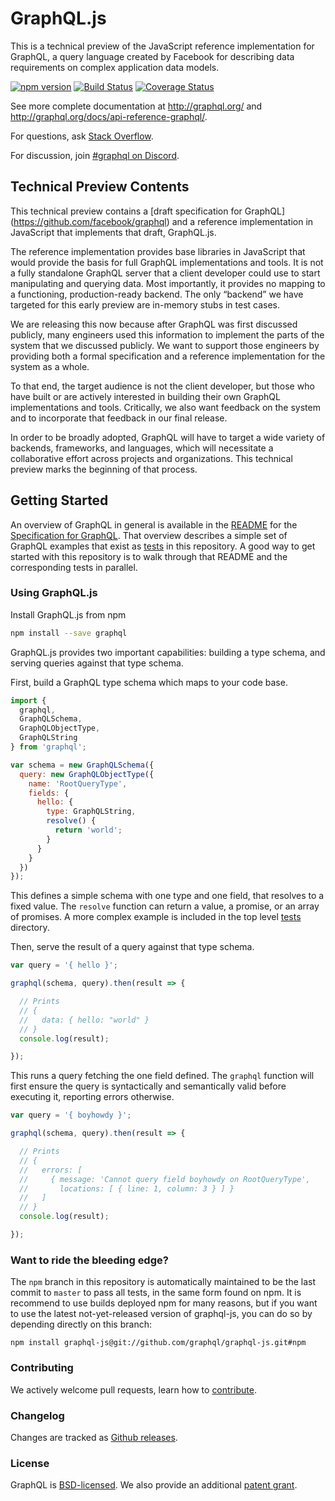# GraphQL.js

This is a technical preview of the JavaScript reference implementation for
GraphQL, a query language created by Facebook for describing data requirements
on complex application data models.

[![npm version](https://badge.fury.io/js/graphql.svg)](http://badge.fury.io/js/graphql)
[![Build Status](https://travis-ci.org/graphql/graphql-js.svg?branch=master)](https://travis-ci.org/graphql/graphql-js?branch=master)
[![Coverage Status](https://coveralls.io/repos/graphql/graphql-js/badge.svg?branch=master)](https://coveralls.io/r/graphql/graphql-js?branch=master)

See more complete documentation at http://graphql.org/ and
http://graphql.org/docs/api-reference-graphql/.

For questions, ask [Stack Overflow](http://stackoverflow.com/questions/tagged/graphql).

For discussion, join [#graphql on Discord](http://join.reactiflux.com/).

## Technical Preview Contents

This technical preview contains a [draft specification for GraphQL]
(https://github.com/facebook/graphql) and a reference implementation in
JavaScript that implements that draft, GraphQL.js.

The reference implementation provides base libraries in JavaScript that would
provide the basis for full GraphQL implementations and tools. It is not a fully
standalone GraphQL server that a client developer could use to start
manipulating and querying data. Most importantly, it provides no mapping to a
functioning, production-ready backend. The only “backend” we have targeted for
this early preview are in-memory stubs in test cases.

We are releasing this now because after GraphQL was first discussed publicly,
many engineers used this information to implement the parts of the system that
we discussed publicly. We want to support those engineers by providing both a
formal specification and a reference implementation for the system as a whole.

To that end, the target audience is not the client developer, but those who have
built or are actively interested in building their own GraphQL implementations and
tools. Critically, we also want feedback on the system and to incorporate that
feedback in our final release.

In order to be broadly adopted, GraphQL will have to target a wide
variety of backends, frameworks, and languages, which will necessitate a
collaborative effort across projects and organizations. This technical preview
marks the beginning of that process.

## Getting Started

An overview of GraphQL in general is available in the
[README](https://github.com/facebook/graphql/blob/master/README.md) for the
[Specification for GraphQL](https://github.com/facebook/graphql). That overview
describes a simple set of GraphQL examples that exist as [tests](src/__tests__)
in this repository. A good way to get started with this repository is to walk
through that README and the corresponding tests in parallel.

### Using GraphQL.js

Install GraphQL.js from npm

```sh
npm install --save graphql
```

GraphQL.js provides two important capabilities: building a type schema, and
serving queries against that type schema.

First, build a GraphQL type schema which maps to your code base.

```js
import {
  graphql,
  GraphQLSchema,
  GraphQLObjectType,
  GraphQLString
} from 'graphql';

var schema = new GraphQLSchema({
  query: new GraphQLObjectType({
    name: 'RootQueryType',
    fields: {
      hello: {
        type: GraphQLString,
        resolve() {
          return 'world';
        }
      }
    }
  })
});
```

This defines a simple schema with one type and one field, that resolves
to a fixed value. The `resolve` function can return a value, a promise,
or an array of promises. A more complex example is included in the top
level [tests](src/__tests__) directory.

Then, serve the result of a query against that type schema.

```js
var query = '{ hello }';

graphql(schema, query).then(result => {

  // Prints
  // {
  //   data: { hello: "world" }
  // }
  console.log(result);

});
```

This runs a query fetching the one field defined. The `graphql` function will
first ensure the query is syntactically and semantically valid before executing
it, reporting errors otherwise.

```js
var query = '{ boyhowdy }';

graphql(schema, query).then(result => {

  // Prints
  // {
  //   errors: [
  //     { message: 'Cannot query field boyhowdy on RootQueryType',
  //       locations: [ { line: 1, column: 3 } ] }
  //   ]
  // }
  console.log(result);

});
```

### Want to ride the bleeding edge?

The `npm` branch in this repository is automatically maintained to be the last
commit to `master` to pass all tests, in the same form found on npm. It is
recommend to use builds deployed npm for many reasons, but if you want to use
the latest not-yet-released version of graphql-js, you can do so by depending
directly on this branch:

```
npm install graphql-js@git://github.com/graphql/graphql-js.git#npm
```

### Contributing

We actively welcome pull requests, learn how to
[contribute](https://github.com/graphql/graphql-js/blob/master/CONTRIBUTING.md).

### Changelog

Changes are tracked as [Github releases](https://github.com/graphql/graphql-js/releases).

### License

GraphQL is [BSD-licensed](https://github.com/graphql/graphql-js/blob/master/LICENSE).
We also provide an additional [patent grant](https://github.com/graphql/graphql-js/blob/master/PATENTS).

